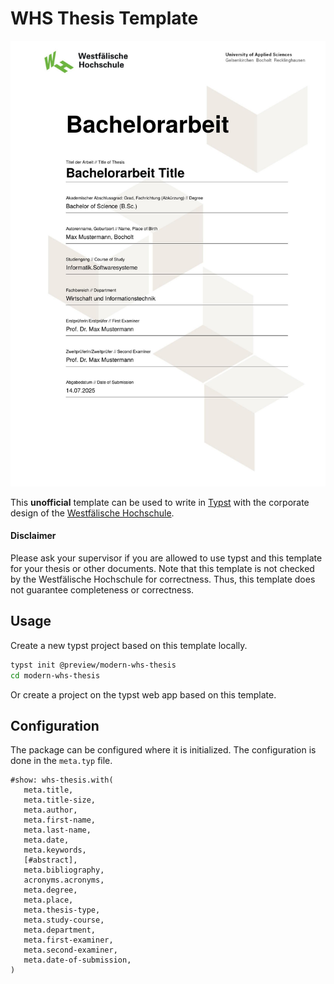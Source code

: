 # WHS Thesis Template

![Title page](thumbnail.png)

This **unofficial** template can be used to write in [Typst](https://github.com/typst/typst) with the corporate design of the [Westfälische Hochschule](https://www.w-hs.de/).

#### Disclaimer

Please ask your supervisor if you are allowed to use typst and this template for your thesis or other documents.
Note that this template is not checked by the Westfälische Hochschule for correctness.
Thus, this template does not guarantee completeness or correctness.

## Usage

Create a new typst project based on this template locally.
```bash
typst init @preview/modern-whs-thesis
cd modern-whs-thesis
```

Or create a project on the typst web app based on this template.

## Configuration

The package can be configured where it is initialized. The configuration is done in the `meta.typ` file.

```typst
#show: whs-thesis.with(
   meta.title,
   meta.title-size,
   meta.author,
   meta.first-name,
   meta.last-name,
   meta.date,
   meta.keywords,
   [#abstract],
   meta.bibliography,
   acronyms.acronyms,
   meta.degree,
   meta.place,
   meta.thesis-type,
   meta.study-course,
   meta.department,
   meta.first-examiner,
   meta.second-examiner,
   meta.date-of-submission,
)
```